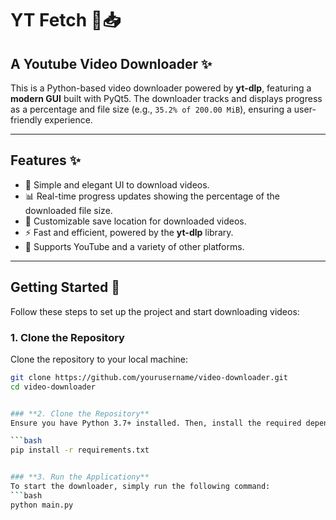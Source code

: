 # **YT Fetch** 🎥📥
## **A Youtube Video Downloader** ✨

This is a Python-based video downloader powered by **yt-dlp**, featuring a **modern GUI** built with PyQt5. The downloader tracks and displays progress as a percentage and file size (e.g., `35.2% of 200.00 MiB`), ensuring a user-friendly experience.

---

## **Features** ✨
- 🎯 Simple and elegant UI to download videos.
- 📊 Real-time progress updates showing the percentage of the downloaded file size.
- 📂 Customizable save location for downloaded videos.
- ⚡ Fast and efficient, powered by the **yt-dlp** library.
- 🔧 Supports YouTube and a variety of other platforms.

---

## **Getting Started** 🚀

Follow these steps to set up the project and start downloading videos:

### **1. Clone the Repository**
Clone the repository to your local machine:

```bash
git clone https://github.com/yourusername/video-downloader.git
cd video-downloader


### **2. Clone the Repository**
Ensure you have Python 3.7+ installed. Then, install the required dependencies by running the following command in your terminal or command prompt:

```bash
pip install -r requirements.txt


### **3. Run the Applicationy**
To start the downloader, simply run the following command:
```bash
python main.py
